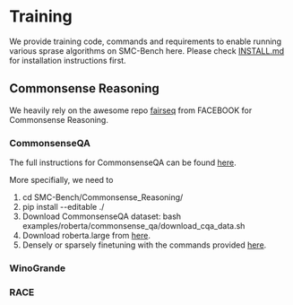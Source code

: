 # Training

We provide training code, commands and requirements to enable running various sprase algorithms on SMC-Bench here.
Please check [INSTALL.md](INSTALL.md) for installation instructions first.

## Commonsense Reasoning
We heavily rely on the awesome repo [fairseq](https://github.com/facebookresearch/fairseq) from FACEBOOK for Commonsense Reasoning. 

### CommonsenseQA 
The full instructions for CommonsenseQA can be found [here](Commonsense_Reasoning/examples/roberta/commonsense_qa/README.md).

More specifially, we need to
1. cd SMC-Bench/Commonsense_Reasoning/  
2. pip install --editable ./
3. Download CommonsenseQA dataset: bash examples/roberta/commonsense_qa/download_cqa_data.sh
4. Download roberta.large from [here](Commonsense_Reasoning/examples/roberta/README.md). 
5. Densely or sparsely finetuning with the commands provided [here](Commonsense_Reasoning/examples/roberta/commonsense_qa/README.md).

### WinoGrande 

### RACE 